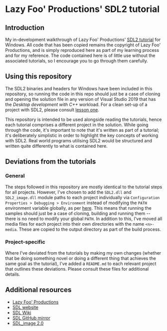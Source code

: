 # Lazy Foo' Productions' SDL2 tutorial

## Introduction

My in-development walkthrough of Lazy Foo' Productions' [SDL2 tutorial](https://lazyfoo.net/tutorials/SDL/index.php) for Windows. All code that has been copied remains the copyright of Lazy Foo' Productions, and is simply reproduced here as part of my learning process and for my reference. The code contained here is of little use without the associated tutorials, so I encourage you to go through them carefully.

## Using this repository

The SDL2 binaries and headers for Windows have been included in this repository, so running the code in this repo should just be a case of cloning and opening the solution file in any version of Visual Studio 2019 that has the _Desktop development with C++_ workload. For a clean set-up of a project with SDL2, please consult [lesson one](https://lazyfoo.net/tutorials/SDL/01_hello_SDL/windows/msvc2019/index.php).

This repository is intended to be used alongside reading the tutorials, hence each tutorial comprises a different project in the solution. While going through the code, it's important to note that it's written as part of a tutorial; it's deliberately simplistic in order to highlight the key concepts of working with SDL2. Real world programs utilising SDL2 would be structured and written quite differently to what is contained here.

## Deviations from the tutorials

### General

The steps followed in this repository are mostly identical to the tutorial steps for all projects. However, I've chosen to add the `SDL2.dll` and `SDL2_image.dll` module paths to each project individually via `Configuration Properties > Debugging > Environment` instead of modifying the `PATH` environment variable globally, as per [here](https://stackoverflow.com/questions/2119539/how-do-i-set-the-path-to-a-dll-file-in-visual-studio). This means that running the samples should just be a case of cloning, building and running them -- there is no need to modify your global `PATH`. In addition to this, I've moved all media files for each project into their own directories with the name `<n>-media`. These are copied to the output directory as part of the build process.

### Project-specific

Where I've deviated from the tutorials by making my own changes (whether that be doing something novel or doing a different thing that achieves the same goal as the tutorial), I've added a `README.md` to each relevant project that outlines these deviations. Please consult these files for additional details.

## Additional resources

* [Lazy Foo' Productions](https://lazyfoo.net/)
* [SDL website](https://www.libsdl.org/)
* [SDL Wiki](http://wiki.libsdl.org/FrontPage)
* [SDL GitHub mirror](https://github.com/SDL-mirror/SDL)
* [SDL_image 2.0](http://www.libsdl.org/projects/SDL_image/)
